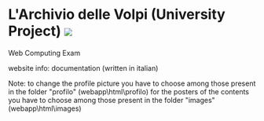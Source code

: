 # L'Archivio delle Volpi (University Project) <a href="https://hits.seeyoufarm.com"><img src="https://hits.seeyoufarm.com/api/count/incr/badge.svg?url=https%3A%2F%2Fgithub.com%2Fgiadagabriele%2FWeb-Computing&count_bg=%23E34D4D&title_bg=%23ABABAB&icon=&icon_color=%23E7E7E7&title=hits&edge_flat=false"/></a>
Web Computing Exam

website info: documentation (written in italian)

Note: to change the profile picture you have to choose among those present in the folder "profilo" (webapp\html\profilo)
     for the posters of the contents you have to choose among those present in the folder "images" (webapp\html\images)
